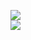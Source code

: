 [![](https://img.shields.io/badge/Made%20With-Github%20Spray-lightgrey.svg?style=for-the-badge&logo=github)](https://github.com/Annihil/github-spray#21080)  
[![](https://i.imgur.com/2DrTn0Z.gif)](https://github.com/Annihil/github-spray)